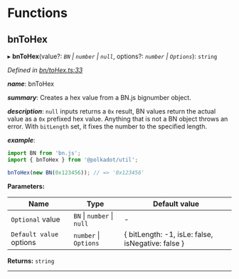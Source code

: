 

# Functions

<a id="bntohex"></a>

##  bnToHex

▸ **bnToHex**(value?: *`BN` \| `number` \| `null`*, options?: *`number` \| `Options`*): `string`

*Defined in [bn/toHex.ts:33](https://github.com/polkadot-js/common/blob/815fdc7/packages/util/src/bn/toHex.ts#L33)*

*__name__*: bnToHex

*__summary__*: Creates a hex value from a BN.js bignumber object.

*__description__*: `null` inputs returns a `0x` result, BN values return the actual value as a `0x` prefixed hex value. Anything that is not a BN object throws an error. With `bitLength` set, it fixes the number to the specified length.

*__example__*:   

```javascript
import BN from 'bn.js';
import { bnToHex } from '@polkadot/util';

bnToHex(new BN(0x123456)); // => '0x123456'
```

**Parameters:**

| Name | Type | Default value |
| ------ | ------ | ------ |
| `Optional` value | `BN` \| `number` \| `null` | - |
| `Default value` options | `number` \| `Options` |  { bitLength: -1, isLe: false, isNegative: false } |

**Returns:** `string`

___

